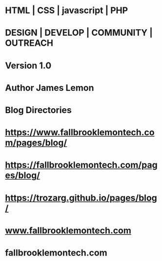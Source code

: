<!-- 
Page Title: Blog
Page Domain Text: Fallbrook LemonTech Blog
Version: 1.0
Author: James Lemon
URI: https://www.fallbrooklemontech.com/pages/blog/
Date Created: Sept. 21st 2021 2:11PM
Languages HTML | CSS | javascript | PHP
Tags DESIGN | DEVELOP | COMMUNITY | OUTREACH

-->
# HTML | CSS | javascript | PHP
# DESIGN | DEVELOP | COMMUNITY | OUTREACH
# Version 1.0
# Author James Lemon

  # Blog Directories
# https://www.fallbrooklemontech.com/pages/blog/
# https://fallbrooklemontech.com/pages/blog/
# https://trozarg.github.io/pages/blog/
# www.fallbrooklemontech.com
# fallbrooklemontech.com
